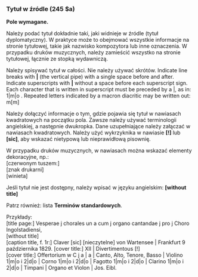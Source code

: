 ### Tytuł w źródle (245 $a)

**Pole wymagane.**

Należy podać tytuł dokładnie taki, jaki widnieje w źródle (tytuł dyplomatyczny). W praktyce może to obejmować wszystkie informacje na stronie tytułowej, takie jak nazwisko kompozytora lub inne oznaczenia. W przypadku druków muzycznych, należy zamieścić wszystko na stronie tytułowej, łącznie ze stopką wydawniczą.

Należy spisywać tytuł w całości. Nie należy używać skrótów. Indicate line breaks with **|** (the vertical pipe) with a single space before and after. Indicate superscripts with **|** without a space before each superscript sign. Each character that is written in superscript must be preceded by a |, as in: 1|m|o . Repeated letters indicated by a macron diacritic may be written out: m[m]

Należy dołączyć informacje o tym, gdzie pojawia się tytuł w nawiasach kwadratowych na początku pola. Zawsze należy używać terminologii angielskiej, a następnie dwukropka. Dane uzupełniające należy załączać w nawiasach kwadratowych. Należy użyć wykrzyknika w nawiasie **[!]** lub **[sic]**, aby wskazać nietypową lub nieprawidłową pisownię.

W przypadku druków muzycznych, w nawiasach można wskazać elementy dekoracyjne, np.:  
[czerwonym tuszem:]  
[znak drukarni]  
[winieta]

Jeśli tytuł nie jest dostępny, należy wpisać w języku angielskim: **[without title]**

Patrz również: lista **Terminów standardowych**.

Przykłady:  
[title page:] Vesperae j chorales un a cum j organo cantandae j pro j Choro Ingolstadiensi,  
[without title]  
\[caption title, f. 1r:] Claver [sic\] \[nieczytelne\] von Wartensee | Frankfurt 9 października 1829. [cover title:] XII | Divertimentous [!]  
[cover title:] Offertorium w C j a | a | Canto, Alto, Tenore, Basso | Violino 1|m|o i 2|d|o | Corno 1|m|o i 2|d|o | Fagotto 1|m|o i 2|d|o | Clarino 1|m|o i 2|d|o | Timpani | Organo et Violon | Jos. Eibl.